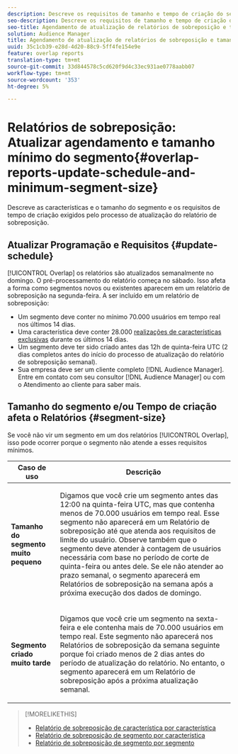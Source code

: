 ```yaml
---
description: Descreve os requisitos de tamanho e tempo de criação do segmento exigidos pelo processo de atualização do relatório de sobreposição.
seo-description: Descreve os requisitos de tamanho e tempo de criação do segmento exigidos pelo processo de atualização do relatório de sobreposição.
seo-title: Agendamento de atualização de relatórios de sobreposição e tamanho mínimo de segmento
solution: Audience Manager
title: Agendamento de atualização de relatórios de sobreposição e tamanho mínimo de segmento
uuid: 35c1cb39-e28d-4d20-88c9-5ff4fe154e9e
feature: overlap reports
translation-type: tm+mt
source-git-commit: 33d844578c5cd620f9d4c33ec931ae0778aabb07
workflow-type: tm+mt
source-wordcount: '353'
ht-degree: 5%

---
```



# Relatórios de sobreposição: Atualizar agendamento e tamanho mínimo do segmento{#overlap-reports-update-schedule-and-minimum-segment-size}

Descreve as características e o tamanho do segmento e os requisitos de tempo de criação exigidos pelo processo de atualização do relatório de sobreposição.

## Atualizar Programação e Requisitos {#update-schedule}

[!UICONTROL Overlap] os relatórios são atualizados semanalmente no domingo. O pré-processamento do relatório começa no sábado. Isso afeta a forma como segmentos novos ou existentes aparecem em um relatório de sobreposição na segunda-feira. A ser incluído em um relatório de sobreposição:

* Um segmento deve conter no mínimo 70.000 usuários em tempo real nos últimos 14 dias.
* Uma característica deve conter 28.000 [realizações de características exclusivas](/help/using/features/traits/trait-and-segment-qualification-reference.md) durante os últimos 14 dias.
* Um segmento deve ter sido criado antes das 12h de quinta-feira UTC (2 dias completos antes do início do processo de atualização do relatório de sobreposição semanal).
* Sua empresa deve ser um cliente completo [!DNL Audience Manager]. Entre em contato com seu consultor [!DNL Audience Manager] ou com o Atendimento ao cliente para saber mais.

## Tamanho do segmento e/ou Tempo de criação afeta o Relatórios {#segment-size}

Se você não vir um segmento em um dos relatórios [!UICONTROL Overlap], isso pode ocorrer porque o segmento não atende a esses requisitos mínimos.

<table id="table_BE2937C1FA314BBDBD1D026321D6E6B1"> 
 <thead> 
  <tr> 
   <th colname="col1" class="entry"> Caso de uso </th> 
   <th colname="col2" class="entry"> Descrição </th> 
  </tr> 
 </thead>
 <tbody> 
  <tr> 
   <td colname="col1"> <p> <b>Tamanho do segmento muito pequeno</b> </p> </td> 
   <td colname="col2"> <p>Digamos que você crie um segmento antes das 12:00 na quinta-feira UTC, mas que contenha menos de 70.000 usuários em tempo real. Esse segmento não aparecerá em um <span class="wintitle"> Relatório de sobreposição</span> até que atenda aos requisitos de limite do usuário. Observe também que o segmento deve atender à contagem de usuários necessária com base no período de corte de quinta-feira ou antes dele. Se ele não atender ao prazo semanal, o segmento aparecerá em <span class="wintitle"> Relatórios de sobreposição</span> na semana após a próxima execução dos dados de domingo. </p> </td> 
  </tr> 
  <tr> 
   <td colname="col1"> <p> <b>Segmento criado muito tarde</b> </p> </td> 
   <td colname="col2"> <p>Digamos que você crie um segmento na sexta-feira e ele contenha mais de 70.000 usuários em tempo real. Este segmento não aparecerá nos <span class="wintitle"> Relatórios de sobreposição</span> da semana seguinte porque foi criado menos de 2 dias antes do período de atualização do relatório. No entanto, o segmento aparecerá em um <span class="wintitle"> Relatório de sobreposição</span> após a próxima atualização semanal. </p> </td> 
  </tr> 
 </tbody> 
</table>

>[!MORELIKETHIS]
>
>* [Relatório de sobreposição de característica por característica](../../reporting/dynamic-reports/trait-trait-overlap-report.md#trait-to-trait-overlap-report)
>* [Relatório de sobreposição de segmento por característica](../../reporting/dynamic-reports/segment-trait-overlap-report.md)
>* [Relatório de sobreposição de segmento por segmento](../../reporting/dynamic-reports/segment-segment-overlap-report.md)

